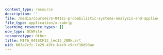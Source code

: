 ```yaml
---
content_type: resource
description: ''
file: /media/courses/6-041sc-probabilistic-systems-analysis-and-applied-probability-fall-2013/b63e7cfc7e2949fcb4c9c9dcf16d90ae_MIT6_041SCF13_lec13_300k.srt
file_type: application/x-subrip
learning_resource_types: []
ocw_type: OCWFile
resourcetype: Other
title: MIT6_041SCF13_lec13_300k.srt
uid: b63e7cfc-7e29-49fc-b4c9-c9dcf16d90ae
---
```

